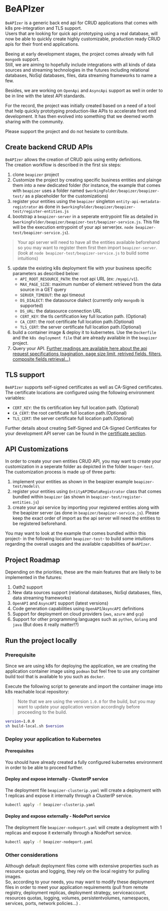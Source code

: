 # BeAPIzer


`BeAPIzer` is a generic back end api for CRUD applications that comes with k8s pre-integration and TLS support.<br>
Users that are looking for quick api prototyping using a real database, will now be able to quickly create highly customizable, production ready CRUD apis for their front end applications.<br>

Beeing at early development stages, the project comes already with full `mongodb` support. <br>
Still, we are aiming to hopefully include integrations with all kinds of data sources and streaming technologies in the futures including relational databases, NoSql databases, files, data streaming frameworks to name a few.<br>

Besides, we are working on `OpenApi` and `AsyncApi` support as well in order to be in line with the latest API standards.<br>

For the record, the project was initially created based on a need of a tool that help quickly prototyping production-like APIs to accelerate front end development. It has then evolved into something that we deemed worth sharing with the community.<br>

Please support the project and do not hesiate to contribute. <br>

## Create backend CRUD APIs

`BeAPIzer` allows the creation of CRUD apis using entity definitions. <br>
The creation workflow is described in the first six steps:
1. clone `beapizer` project
2. Customize the project by creating specific business entities and plainge them into a new dedicated folder (for instance, the example that comes with `beapizer` uses a folder named `$workingFolder/beapizer/beapizer-test/` as a placeholder for the customizations) 
3. register your entities using the `beapizer` singleton `entity-api-metadata-registrator` as done in `$workingFolder/beapizer/beapizer-test/register-entities.js`
4. bootstrap a `beapizer-server` in a seperate entrypoint file as detailed in `$workingFolder/beapizer/beapizer-test/beapizer-service.js`. This file will be the execution entrypoint of your api server(ex. `node beapizer-test/beapizer-service.js`). 
> Your api server will need to have all the entities available beforehand so you may want to register them first then import `beapizer-server`. (look at `node beapizer-test/beapizer-service.js` to build some intuitions)
5. update the existing k8s deployment file with your business specific parameters as described below:
    -   `API_ROOT_RESOURCE_PATH`: the root api URL (ex: `/myapi/v1`).
    -   `MAX_PAGE_SIZE`: maximum number of element retrieved from the data source in a GET query
    -   `SERVER_TIMEOUT`: the api timeout
    -   `DS_DIALECT`: the datasource dialect (currently only `mongodb` is supported)
    -   `DS_URL`: the datasource connection URL
    -   `CERT_KEY`: the tls certification key full location path. (Optional)
    -   `CA_CERT`: the root certificate full location path.(Optional)
    -   `TLS_CERT`: the server certificate full location path.(Optional)
6. build a container image & deploy it to kubernetes. Use the `Dockerfile` and the `k8s deployment file` that are already available in the `beapizer` project.
7. Query your API. [Further readings are available here about the api request specifications (pagination, page size limit, retrived fields, filters, composite fields retrieval...)](docs/beapizer-query-specification.md)

## TLS support
`BeAPIzer` supports self-signed certificates as well as CA-Signed certificates.<br>
The certificate locations are configured using the following environment variables:
-   `CERT_KEY`: the tls certification key full location path. (Optional)
-   `CA_CERT`: the root certificate full location path.(Optional)
-   `TLS_CERT`: the server certificate full location path.(Optional)

Further details about creating Self-Signed and CA-Signed Certificates for your development API server can be found in the [certificate section](docs/certificate-creation.md).


## API Customizations

In order to create your own entities CRUD API, you may want to create your customization in a seperate folder as depicted in the folder `beaper-test`.<br>
The customization process is made up of three parts:
1.  implement your entities as shown in the beapizer example `beapizer-test/models\`
2.  register your entities using `EntityAPIMDataRegistrator` class that comes bundled within `beapizer` (as shown in `beapizer-test/register-entities.js`)
3.  create your api service by importing your registered entities along with the beapizer server (as done in `beapizer/beapizer-service.js`). Please keep the exact order of import as the api server will need the entities to be registered beforehand.


You may want to look at the example that comes bundled within this project- in the following location `beapizer-test`- to build some intuitions regarding the overall usages and the available capabilities of `BeAPIzer`. <br>

## Project Roadmap
Depending on the priorities, these are the main features that are likely to be implemented in the futures:
1. Oath2 support
2. New data sources support (relational databases, NoSql databases, files, data streaming frameworks)
3. `OpenAPI` and `AsyncAPI` support (latest versions)
4. Code generation capabilities using `OpenAPI`/`AsyncAPI` definitions
5. Support for deployment on cloud providers (`aws`, `azure` and `gcp`)
6. Support for other programming languages such as `python`, `Golang` and `java` (But does it really matter!?)


## Run the project locally

### Prerequisite

Since we are using k8s for deploying the application, we are creating the application container image using `podman` but feel free to use any container build tool that is available to you such as `docker`. <br>

Execute the following script to generate and import the container image into k8s reachable local repository:

> Note that we are using the version `1.0.0` for the build, but you may want to update your application version accordingly before proceeding to the build.

```sh
version=1.0.0
sh build-local.sh $version
```

### Deploy your application to Kubernetes

#### Prerequisites

You should have already created a fully configured kubernetes environment in order to be able to proceed further. <br>

#### Deploy and expose internally - ClusterIP service

The deployment file `beapizer-clusterip.yaml` will create a deployment with 1 replicas and expose it internally through a ClusterIP service.<br/>

```sh
kubectl apply -f beapizer-clusterip.yaml
```

#### Deploy and expose externally - NodePort service

The deployment file `beapizer-nodeport.yaml` will create a deployment with 1 replicas and expose it externally through a NodePort service.<br/>

```sh
kubectl apply -f beapizer-nodeport.yaml
```

### Other considerations

Although default deployment files come with extensive properties such as resource quotas and logging, they rely on the local registry for pulling images.<br>
So, according to your needs, you may want to modify these deployment files in order to meet your application requirements (pull from remote registry, deployment replicas, deployment strategy, serviceaccount, resources quotas, logging, volumes, persistentvolumes, namespaces, services, ports, network policies...) .<br>






